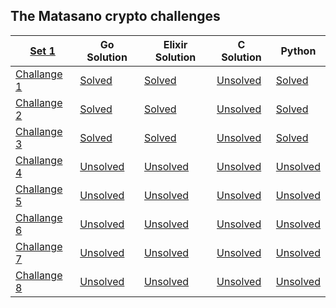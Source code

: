 ## The Matasano crypto challenges

|    [Set 1][set1]   |     Go Solution   |  Elixir Solution  |    C Solution    |      Python      |
|--------------------|-------------------|-------------------|------------------|------------------|
| [Challange 1][ch1] |  [Solved][ch1go]  |  [Solved][ch1el]  | [Unsolved][ch1c] |  [Solved][ch1p]  |
| [Challange 2][ch2] |  [Solved][ch2go]  |  [Solved][ch2el]  | [Unsolved][ch2c] |  [Solved][ch2p]  |
| [Challange 3][ch3] |  [Solved][ch3go]  |  [Solved][ch3el]  | [Unsolved][ch3c] |  [Solved][ch3p]  | 
| [Challange 4][ch4] | [Unsolved][ch4go] | [Unsolved][ch4el] | [Unsolved][ch4c] | [Unsolved][ch4p] | 
| [Challange 5][ch4] | [Unsolved][ch5go] | [Unsolved][ch5el] | [Unsolved][ch5c] | [Unsolved][ch5p] | 
| [Challange 6][ch4] | [Unsolved][ch6go] | [Unsolved][ch6el] | [Unsolved][ch6c] | [Unsolved][ch6p] | 
| [Challange 7][ch4] | [Unsolved][ch7go] | [Unsolved][ch7el] | [Unsolved][ch7c] | [Unsolved][ch7p] | 
| [Challange 8][ch4] | [Unsolved][ch8go] | [Unsolved][ch8el] | [Unsolved][ch8c] | [Unsolved][ch8p] | 

[set1]: http://cryptopals.com/sets/1
[ch1]: http://cryptopals.com/sets/1/challenges/1
[ch1go]: https://github.com/Foryah/cryptopals/commit/bd7e0572f75768b01f2607d91f32f00b8e4afccd
[ch1el]: https://github.com/Foryah/cryptopals/commit/2c46cc983b31a27fce9584f0f2f9f2b0e68343a6
[ch1c]: #
[ch1p]: https://github.com/Foryah/cryptopals/commit/180bdf83177b35ff0a3a39013fc6c625012c52a6

[ch2]: http://cryptopals.com/sets/1/challenges/2
[ch2go]: https://github.com/Foryah/cryptopals/commit/e8105e94851fff5429481dfdcf95ffeb8765850f
[ch2el]: https://github.com/Foryah/cryptopals/commit/6ad070eec993e99d0965fd0a1adfc7340695e27b
[ch2c]: #
[ch2p]: https://github.com/Foryah/cryptopals/commit/2529116ee0e281bf4690c576068839643a527ba2

[ch3]: http://cryptopals.com/sets/1/challenges/3
[ch3go]: https://github.com/Foryah/cryptopals/commit/60cae0a4cd42430bd4eba9415d05b08e9195a75f
[ch3el]: https://github.com/Foryah/cryptopals/commit/d661039b82eb6783575b29b6b344357442925e83
[ch3c]: #
[ch3p]: https://github.com/Foryah/cryptopals/commit/41818620e39c0425f420f977a170082c4ad207c4

[ch4]: http://cryptopals.com/sets/1/challenges/4
[ch4go]: #
[ch4el]: #
[ch4c]: #
[ch4p]: #

[ch5]: http://cryptopals.com/sets/1/challenges/5
[ch5go]: #
[ch5el]: #
[ch5c]: #
[ch5p]: #

[ch6]: http://cryptopals.com/sets/1/challenges/6
[ch6go]: #
[ch6el]: #
[ch6c]: #
[ch6p]: #

[ch7]: http://cryptopals.com/sets/1/challenges/7
[ch7go]: #
[ch7el]: #
[ch7c]: #
[ch7p]: #

[ch8]: http://cryptopals.com/sets/1/challenges/8
[ch8go]: #
[ch8el]: #
[ch8c]: #
[ch8p]: #
